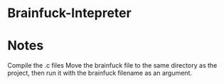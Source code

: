 # Brainfuck-Intepreter

# Notes
Compile the .c files 
Move the brainfuck file to the same directory as the project, then run it with the brainfuck filename as an argument.

